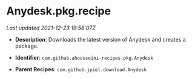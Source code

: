 # Anydesk.pkg.recipe

_Last updated 2021-12-23 19:58:07Z_

- **Description**: Downloads the latest version of Anydesk and creates a package.

- **Identifier**: `com.github.ahousseini-recipes.pkg.Anydesk`

- **Parent Recipes**: `com.github.jpiel.download.Anydesk`